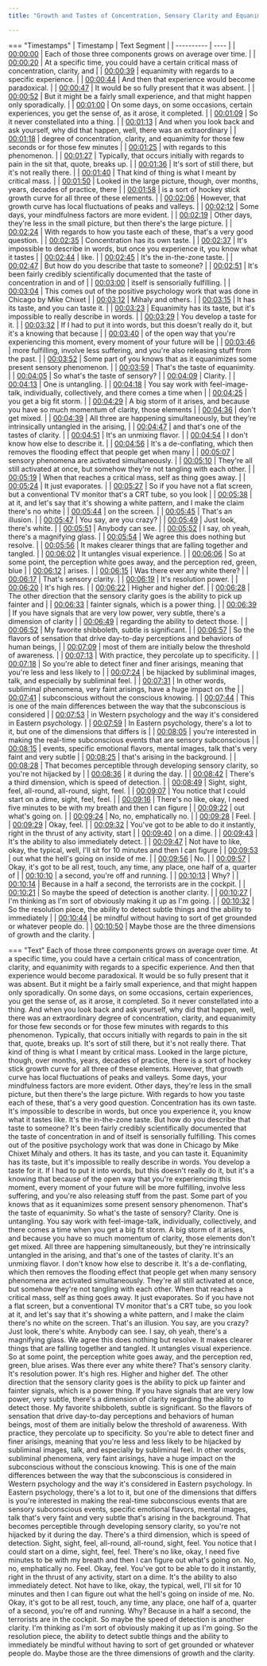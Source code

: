 ```yaml
---
title: "Growth and Tastes of Concentration, Sensory Clarity and Equanimity ~ Shinzen Young"

---
```

=== "Timestamps"
    | Timestamp | Text Segment |
    | ---------- | ----  |
    | [00:00:00](https://www.youtube.com/watch?v=ED0pXThS_nc&t=0) |  Each of those three components grows on average over time. |
    | [00:00:20](https://www.youtube.com/watch?v=ED0pXThS_nc&t=20) |  At a specific time, you could have a certain critical mass of concentration, clarity, and |
    | [00:00:39](https://www.youtube.com/watch?v=ED0pXThS_nc&t=39) |  equanimity with regards to a specific experience. |
    | [00:00:44](https://www.youtube.com/watch?v=ED0pXThS_nc&t=44) |  And then that experience would become paradoxical. |
    | [00:00:47](https://www.youtube.com/watch?v=ED0pXThS_nc&t=47) |  It would be so fully present that it was absent. |
    | [00:00:52](https://www.youtube.com/watch?v=ED0pXThS_nc&t=52) |  But it might be a fairly small experience, and that might happen only sporadically. |
    | [00:01:00](https://www.youtube.com/watch?v=ED0pXThS_nc&t=60) |  On some days, on some occasions, certain experiences, you get the sense of, as it arose, it completed. |
    | [00:01:09](https://www.youtube.com/watch?v=ED0pXThS_nc&t=69) |  So it never constellated into a thing. |
    | [00:01:13](https://www.youtube.com/watch?v=ED0pXThS_nc&t=73) |  And when you look back and ask yourself, why did that happen, well, there was an extraordinary |
    | [00:01:18](https://www.youtube.com/watch?v=ED0pXThS_nc&t=78) |  degree of concentration, clarity, and equanimity for those few seconds or for those few minutes |
    | [00:01:25](https://www.youtube.com/watch?v=ED0pXThS_nc&t=85) |  with regards to this phenomenon. |
    | [00:01:27](https://www.youtube.com/watch?v=ED0pXThS_nc&t=87) |  Typically, that occurs initially with regards to pain in the sit that, quote, breaks up. |
    | [00:01:36](https://www.youtube.com/watch?v=ED0pXThS_nc&t=96) |  It's sort of still there, but it's not really there. |
    | [00:01:40](https://www.youtube.com/watch?v=ED0pXThS_nc&t=100) |  That kind of thing is what I meant by critical mass. |
    | [00:01:50](https://www.youtube.com/watch?v=ED0pXThS_nc&t=110) |  Looked in the large picture, though, over months, years, decades of practice, there |
    | [00:01:58](https://www.youtube.com/watch?v=ED0pXThS_nc&t=118) |  is a sort of hockey stick growth curve for all three of these elements. |
    | [00:02:06](https://www.youtube.com/watch?v=ED0pXThS_nc&t=126) |  However, that growth curve has local fluctuations of peaks and valleys. |
    | [00:02:12](https://www.youtube.com/watch?v=ED0pXThS_nc&t=132) |  Some days, your mindfulness factors are more evident. |
    | [00:02:19](https://www.youtube.com/watch?v=ED0pXThS_nc&t=139) |  Other days, they're less in the small picture, but then there's the large picture. |
    | [00:02:24](https://www.youtube.com/watch?v=ED0pXThS_nc&t=144) |  With regards to how you taste each of these, that's a very good question. |
    | [00:02:35](https://www.youtube.com/watch?v=ED0pXThS_nc&t=155) |  Concentration has its own taste. |
    | [00:02:37](https://www.youtube.com/watch?v=ED0pXThS_nc&t=157) |  It's impossible to describe in words, but once you experience it, you know what it tastes |
    | [00:02:44](https://www.youtube.com/watch?v=ED0pXThS_nc&t=164) |  like. |
    | [00:02:45](https://www.youtube.com/watch?v=ED0pXThS_nc&t=165) |  It's the in-the-zone taste. |
    | [00:02:47](https://www.youtube.com/watch?v=ED0pXThS_nc&t=167) |  But how do you describe that taste to someone? |
    | [00:02:51](https://www.youtube.com/watch?v=ED0pXThS_nc&t=171) |  It's been fairly credibly scientifically documented that the taste of concentration in and of |
    | [00:03:00](https://www.youtube.com/watch?v=ED0pXThS_nc&t=180) |  itself is sensorially fulfilling. |
    | [00:03:04](https://www.youtube.com/watch?v=ED0pXThS_nc&t=184) |  This comes out of the positive psychology work that was done in Chicago by Mike Chixet |
    | [00:03:12](https://www.youtube.com/watch?v=ED0pXThS_nc&t=192) |  Mihaly and others. |
    | [00:03:15](https://www.youtube.com/watch?v=ED0pXThS_nc&t=195) |  It has its taste, and you can taste it. |
    | [00:03:23](https://www.youtube.com/watch?v=ED0pXThS_nc&t=203) |  Equanimity has its taste, but it's impossible to really describe in words. |
    | [00:03:29](https://www.youtube.com/watch?v=ED0pXThS_nc&t=209) |  You develop a taste for it. |
    | [00:03:32](https://www.youtube.com/watch?v=ED0pXThS_nc&t=212) |  If I had to put it into words, but this doesn't really do it, but it's a knowing that because |
    | [00:03:40](https://www.youtube.com/watch?v=ED0pXThS_nc&t=220) |  of the open way that you're experiencing this moment, every moment of your future will be |
    | [00:03:46](https://www.youtube.com/watch?v=ED0pXThS_nc&t=226) |  more fulfilling, involve less suffering, and you're also releasing stuff from the past. |
    | [00:03:52](https://www.youtube.com/watch?v=ED0pXThS_nc&t=232) |  Some part of you knows that as it equanimizes some present sensory phenomenon. |
    | [00:03:59](https://www.youtube.com/watch?v=ED0pXThS_nc&t=239) |  That's the taste of equanimity. |
    | [00:04:05](https://www.youtube.com/watch?v=ED0pXThS_nc&t=245) |  So what's the taste of sensory? |
    | [00:04:09](https://www.youtube.com/watch?v=ED0pXThS_nc&t=249) |  Clarity. |
    | [00:04:13](https://www.youtube.com/watch?v=ED0pXThS_nc&t=253) |  One is untangling. |
    | [00:04:18](https://www.youtube.com/watch?v=ED0pXThS_nc&t=258) |  You say work with feel-image-talk, individually, collectively, and there comes a time when |
    | [00:04:25](https://www.youtube.com/watch?v=ED0pXThS_nc&t=265) |  you get a big fit storm. |
    | [00:04:29](https://www.youtube.com/watch?v=ED0pXThS_nc&t=269) |  A big storm of it arises, and because you have so much momentum of clarity, those elements |
    | [00:04:36](https://www.youtube.com/watch?v=ED0pXThS_nc&t=276) |  don't get mixed. |
    | [00:04:39](https://www.youtube.com/watch?v=ED0pXThS_nc&t=279) |  All three are happening simultaneously, but they're intrinsically untangled in the arising, |
    | [00:04:47](https://www.youtube.com/watch?v=ED0pXThS_nc&t=287) |  and that's one of the tastes of clarity. |
    | [00:04:51](https://www.youtube.com/watch?v=ED0pXThS_nc&t=291) |  It's an unmixing flavor. |
    | [00:04:54](https://www.youtube.com/watch?v=ED0pXThS_nc&t=294) |  I don't know how else to describe it. |
    | [00:04:56](https://www.youtube.com/watch?v=ED0pXThS_nc&t=296) |  It's a de-conflating, which then removes the flooding effect that people get when many |
    | [00:05:07](https://www.youtube.com/watch?v=ED0pXThS_nc&t=307) |  sensory phenomena are activated simultaneously. |
    | [00:05:10](https://www.youtube.com/watch?v=ED0pXThS_nc&t=310) |  They're all still activated at once, but somehow they're not tangling with each other. |
    | [00:05:19](https://www.youtube.com/watch?v=ED0pXThS_nc&t=319) |  When that reaches a critical mass, self as thing goes away. |
    | [00:05:24](https://www.youtube.com/watch?v=ED0pXThS_nc&t=324) |  It just evaporates. |
    | [00:05:27](https://www.youtube.com/watch?v=ED0pXThS_nc&t=327) |  So if you have not a flat screen, but a conventional TV monitor that's a CRT tube, so you look |
    | [00:05:38](https://www.youtube.com/watch?v=ED0pXThS_nc&t=338) |  at it, and let's say that it's showing a white pattern, and I make the claim there's no white |
    | [00:05:44](https://www.youtube.com/watch?v=ED0pXThS_nc&t=344) |  on the screen. |
    | [00:05:45](https://www.youtube.com/watch?v=ED0pXThS_nc&t=345) |  That's an illusion. |
    | [00:05:47](https://www.youtube.com/watch?v=ED0pXThS_nc&t=347) |  You say, are you crazy? |
    | [00:05:49](https://www.youtube.com/watch?v=ED0pXThS_nc&t=349) |  Just look, there's white. |
    | [00:05:51](https://www.youtube.com/watch?v=ED0pXThS_nc&t=351) |  Anybody can see. |
    | [00:05:52](https://www.youtube.com/watch?v=ED0pXThS_nc&t=352) |  I say, oh yeah, there's a magnifying glass. |
    | [00:05:54](https://www.youtube.com/watch?v=ED0pXThS_nc&t=354) |  We agree this does nothing but resolve. |
    | [00:05:56](https://www.youtube.com/watch?v=ED0pXThS_nc&t=356) |  It makes clearer things that are falling together and tangled. |
    | [00:06:02](https://www.youtube.com/watch?v=ED0pXThS_nc&t=362) |  It untangles visual experience. |
    | [00:06:06](https://www.youtube.com/watch?v=ED0pXThS_nc&t=366) |  So at some point, the perception white goes away, and the perception red, green, blue |
    | [00:06:12](https://www.youtube.com/watch?v=ED0pXThS_nc&t=372) |  arises. |
    | [00:06:15](https://www.youtube.com/watch?v=ED0pXThS_nc&t=375) |  Was there ever any white there? |
    | [00:06:17](https://www.youtube.com/watch?v=ED0pXThS_nc&t=377) |  That's sensory clarity. |
    | [00:06:19](https://www.youtube.com/watch?v=ED0pXThS_nc&t=379) |  It's resolution power. |
    | [00:06:20](https://www.youtube.com/watch?v=ED0pXThS_nc&t=380) |  It's high res. |
    | [00:06:22](https://www.youtube.com/watch?v=ED0pXThS_nc&t=382) |  Higher and higher def. |
    | [00:06:28](https://www.youtube.com/watch?v=ED0pXThS_nc&t=388) |  The other direction that the sensory clarity goes is the ability to pick up fainter and |
    | [00:06:33](https://www.youtube.com/watch?v=ED0pXThS_nc&t=393) |  fainter signals, which is a power thing. |
    | [00:06:39](https://www.youtube.com/watch?v=ED0pXThS_nc&t=399) |  If you have signals that are very low power, very subtle, there's a dimension of clarity |
    | [00:06:49](https://www.youtube.com/watch?v=ED0pXThS_nc&t=409) |  regarding the ability to detect those. |
    | [00:06:52](https://www.youtube.com/watch?v=ED0pXThS_nc&t=412) |  My favorite shibboleth, subtle is significant. |
    | [00:06:57](https://www.youtube.com/watch?v=ED0pXThS_nc&t=417) |  So the flavors of sensation that drive day-to-day perceptions and behaviors of human beings, |
    | [00:07:09](https://www.youtube.com/watch?v=ED0pXThS_nc&t=429) |  most of them are initially below the threshold of awareness. |
    | [00:07:13](https://www.youtube.com/watch?v=ED0pXThS_nc&t=433) |  With practice, they percolate up to specificity. |
    | [00:07:18](https://www.youtube.com/watch?v=ED0pXThS_nc&t=438) |  So you're able to detect finer and finer arisings, meaning that you're less and less likely to |
    | [00:07:24](https://www.youtube.com/watch?v=ED0pXThS_nc&t=444) |  be hijacked by subliminal images, talk, and especially by subliminal feel. |
    | [00:07:31](https://www.youtube.com/watch?v=ED0pXThS_nc&t=451) |  In other words, subliminal phenomena, very faint arisings, have a huge impact on the |
    | [00:07:41](https://www.youtube.com/watch?v=ED0pXThS_nc&t=461) |  subconscious without the conscious knowing. |
    | [00:07:44](https://www.youtube.com/watch?v=ED0pXThS_nc&t=464) |  This is one of the main differences between the way that the subconscious is considered |
    | [00:07:53](https://www.youtube.com/watch?v=ED0pXThS_nc&t=473) |  in Western psychology and the way it's considered in Eastern psychology. |
    | [00:07:59](https://www.youtube.com/watch?v=ED0pXThS_nc&t=479) |  In Eastern psychology, there's a lot to it, but one of the dimensions that differs is |
    | [00:08:05](https://www.youtube.com/watch?v=ED0pXThS_nc&t=485) |  you're interested in making the real-time subconscious events that are sensory subconscious |
    | [00:08:15](https://www.youtube.com/watch?v=ED0pXThS_nc&t=495) |  events, specific emotional flavors, mental images, talk that's very faint and very subtle |
    | [00:08:25](https://www.youtube.com/watch?v=ED0pXThS_nc&t=505) |  that's arising in the background. |
    | [00:08:28](https://www.youtube.com/watch?v=ED0pXThS_nc&t=508) |  That becomes perceptible through developing sensory clarity, so you're not hijacked by |
    | [00:08:36](https://www.youtube.com/watch?v=ED0pXThS_nc&t=516) |  it during the day. |
    | [00:08:42](https://www.youtube.com/watch?v=ED0pXThS_nc&t=522) |  There's a third dimension, which is speed of detection. |
    | [00:08:49](https://www.youtube.com/watch?v=ED0pXThS_nc&t=529) |  Sight, sight, feel, all-round, all-round, sight, feel. |
    | [00:09:07](https://www.youtube.com/watch?v=ED0pXThS_nc&t=547) |  You notice that I could start on a dime, sight, feel, feel. |
    | [00:09:16](https://www.youtube.com/watch?v=ED0pXThS_nc&t=556) |  There's no like, okay, I need five minutes to be with my breath and then I can figure |
    | [00:09:22](https://www.youtube.com/watch?v=ED0pXThS_nc&t=562) |  out what's going on. |
    | [00:09:24](https://www.youtube.com/watch?v=ED0pXThS_nc&t=564) |  No, no, emphatically no. |
    | [00:09:28](https://www.youtube.com/watch?v=ED0pXThS_nc&t=568) |  Feel. |
    | [00:09:29](https://www.youtube.com/watch?v=ED0pXThS_nc&t=569) |  Okay, feel. |
    | [00:09:32](https://www.youtube.com/watch?v=ED0pXThS_nc&t=572) |  You've got to be able to do it instantly, right in the thrust of any activity, start |
    | [00:09:40](https://www.youtube.com/watch?v=ED0pXThS_nc&t=580) |  on a dime. |
    | [00:09:43](https://www.youtube.com/watch?v=ED0pXThS_nc&t=583) |  It's the ability to also immediately detect. |
    | [00:09:47](https://www.youtube.com/watch?v=ED0pXThS_nc&t=587) |  Not have to like, okay, the typical, well, I'll sit for 10 minutes and then I can figure |
    | [00:09:53](https://www.youtube.com/watch?v=ED0pXThS_nc&t=593) |  out what the hell's going on inside of me. |
    | [00:09:56](https://www.youtube.com/watch?v=ED0pXThS_nc&t=596) |  No. |
    | [00:09:57](https://www.youtube.com/watch?v=ED0pXThS_nc&t=597) |  Okay, it's got to be all rest, touch, any time, any place, one half of a, quarter of |
    | [00:10:10](https://www.youtube.com/watch?v=ED0pXThS_nc&t=610) |  a second, you're off and running. |
    | [00:10:13](https://www.youtube.com/watch?v=ED0pXThS_nc&t=613) |  Why? |
    | [00:10:14](https://www.youtube.com/watch?v=ED0pXThS_nc&t=614) |  Because in a half a second, the terrorists are in the cockpit. |
    | [00:10:21](https://www.youtube.com/watch?v=ED0pXThS_nc&t=621) |  So maybe the speed of detection is another clarity. |
    | [00:10:27](https://www.youtube.com/watch?v=ED0pXThS_nc&t=627) |  I'm thinking as I'm sort of obviously making it up as I'm going. |
    | [00:10:32](https://www.youtube.com/watch?v=ED0pXThS_nc&t=632) |  So the resolution piece, the ability to detect subtle things and the ability to immediately |
    | [00:10:44](https://www.youtube.com/watch?v=ED0pXThS_nc&t=644) |  be mindful without having to sort of get grounded or whatever people do. |
    | [00:10:50](https://www.youtube.com/watch?v=ED0pXThS_nc&t=650) |  Maybe those are the three dimensions of growth and the clarity. |

=== "Text"
     Each of those three components grows on average over time. At a specific time, you could have a certain critical mass of concentration, clarity, and equanimity with regards to a specific experience. And then that experience would become paradoxical. It would be so fully present that it was absent. But it might be a fairly small experience, and that might happen only sporadically. On some days, on some occasions, certain experiences, you get the sense of, as it arose, it completed. So it never constellated into a thing. And when you look back and ask yourself, why did that happen, well, there was an extraordinary degree of concentration, clarity, and equanimity for those few seconds or for those few minutes with regards to this phenomenon. Typically, that occurs initially with regards to pain in the sit that, quote, breaks up. It's sort of still there, but it's not really there. That kind of thing is what I meant by critical mass. Looked in the large picture, though, over months, years, decades of practice, there is a sort of hockey stick growth curve for all three of these elements. However, that growth curve has local fluctuations of peaks and valleys. Some days, your mindfulness factors are more evident. Other days, they're less in the small picture, but then there's the large picture. With regards to how you taste each of these, that's a very good question. Concentration has its own taste. It's impossible to describe in words, but once you experience it, you know what it tastes like. It's the in-the-zone taste. But how do you describe that taste to someone? It's been fairly credibly scientifically documented that the taste of concentration in and of itself is sensorially fulfilling. This comes out of the positive psychology work that was done in Chicago by Mike Chixet Mihaly and others. It has its taste, and you can taste it. Equanimity has its taste, but it's impossible to really describe in words. You develop a taste for it. If I had to put it into words, but this doesn't really do it, but it's a knowing that because of the open way that you're experiencing this moment, every moment of your future will be more fulfilling, involve less suffering, and you're also releasing stuff from the past. Some part of you knows that as it equanimizes some present sensory phenomenon. That's the taste of equanimity. So what's the taste of sensory? Clarity. One is untangling. You say work with feel-image-talk, individually, collectively, and there comes a time when you get a big fit storm. A big storm of it arises, and because you have so much momentum of clarity, those elements don't get mixed. All three are happening simultaneously, but they're intrinsically untangled in the arising, and that's one of the tastes of clarity. It's an unmixing flavor. I don't know how else to describe it. It's a de-conflating, which then removes the flooding effect that people get when many sensory phenomena are activated simultaneously. They're all still activated at once, but somehow they're not tangling with each other. When that reaches a critical mass, self as thing goes away. It just evaporates. So if you have not a flat screen, but a conventional TV monitor that's a CRT tube, so you look at it, and let's say that it's showing a white pattern, and I make the claim there's no white on the screen. That's an illusion. You say, are you crazy? Just look, there's white. Anybody can see. I say, oh yeah, there's a magnifying glass. We agree this does nothing but resolve. It makes clearer things that are falling together and tangled. It untangles visual experience. So at some point, the perception white goes away, and the perception red, green, blue arises. Was there ever any white there? That's sensory clarity. It's resolution power. It's high res. Higher and higher def. The other direction that the sensory clarity goes is the ability to pick up fainter and fainter signals, which is a power thing. If you have signals that are very low power, very subtle, there's a dimension of clarity regarding the ability to detect those. My favorite shibboleth, subtle is significant. So the flavors of sensation that drive day-to-day perceptions and behaviors of human beings, most of them are initially below the threshold of awareness. With practice, they percolate up to specificity. So you're able to detect finer and finer arisings, meaning that you're less and less likely to be hijacked by subliminal images, talk, and especially by subliminal feel. In other words, subliminal phenomena, very faint arisings, have a huge impact on the subconscious without the conscious knowing. This is one of the main differences between the way that the subconscious is considered in Western psychology and the way it's considered in Eastern psychology. In Eastern psychology, there's a lot to it, but one of the dimensions that differs is you're interested in making the real-time subconscious events that are sensory subconscious events, specific emotional flavors, mental images, talk that's very faint and very subtle that's arising in the background. That becomes perceptible through developing sensory clarity, so you're not hijacked by it during the day. There's a third dimension, which is speed of detection. Sight, sight, feel, all-round, all-round, sight, feel. You notice that I could start on a dime, sight, feel, feel. There's no like, okay, I need five minutes to be with my breath and then I can figure out what's going on. No, no, emphatically no. Feel. Okay, feel. You've got to be able to do it instantly, right in the thrust of any activity, start on a dime. It's the ability to also immediately detect. Not have to like, okay, the typical, well, I'll sit for 10 minutes and then I can figure out what the hell's going on inside of me. No. Okay, it's got to be all rest, touch, any time, any place, one half of a, quarter of a second, you're off and running. Why? Because in a half a second, the terrorists are in the cockpit. So maybe the speed of detection is another clarity. I'm thinking as I'm sort of obviously making it up as I'm going. So the resolution piece, the ability to detect subtle things and the ability to immediately be mindful without having to sort of get grounded or whatever people do. Maybe those are the three dimensions of growth and the clarity.